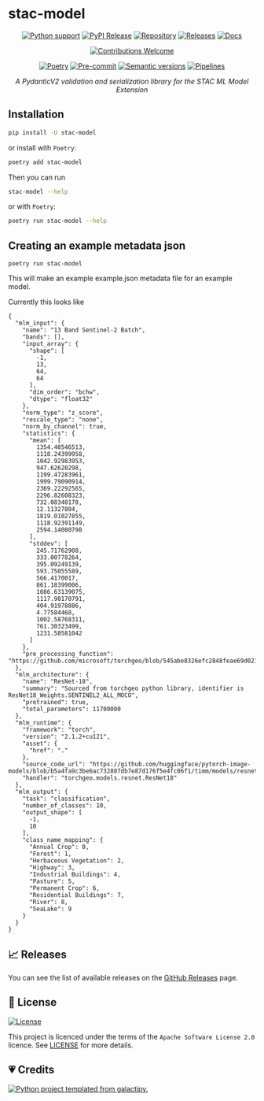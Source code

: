 # stac-model

<div align="center">

[![Python support][bp1]][bp2]
[![PyPI Release][bp3]][bp2]
[![Repository][bscm1]][bp4]
[![Releases][bscm2]][bp5]
[![Docs][bdoc1]][bdoc2]

[![Contributions Welcome][bp8]][bp9]

[![Poetry][bp11]][bp12]
[![Pre-commit][bp15]][bp16]
[![Semantic versions][blic3]][bp5]
[![Pipelines][bscm6]][bscm7]

_A PydanticV2 validation and serialization library for the STAC ML Model Extension_

</div>

## Installation

```bash
pip install -U stac-model
```

or install with `Poetry`:

```bash
poetry add stac-model
```
Then you can run

```bash
stac-model --help
```

or with `Poetry`:

```bash
poetry run stac-model --help
```

## Creating an example metadata json

```
poetry run stac-model
```

This will make an example example.json metadata file for an example model.

Currently this looks like

```
{
  "mlm_input": {
    "name": "13 Band Sentinel-2 Batch",
    "bands": [],
    "input_array": {
      "shape": [
        -1,
        13,
        64,
        64
      ],
      "dim_order": "bchw",
      "dtype": "float32"
    },
    "norm_type": "z_score",
    "rescale_type": "none",
    "norm_by_channel": true,
    "statistics": {
      "mean": [
        1354.40546513,
        1118.24399958,
        1042.92983953,
        947.62620298,
        1199.47283961,
        1999.79090914,
        2369.22292565,
        2296.82608323,
        732.08340178,
        12.11327804,
        1819.01027855,
        1118.92391149,
        2594.14080798
      ],
      "stddev": [
        245.71762908,
        333.00778264,
        395.09249139,
        593.75055589,
        566.4170017,
        861.18399006,
        1086.63139075,
        1117.98170791,
        404.91978886,
        4.77584468,
        1002.58768311,
        761.30323499,
        1231.58581042
      ]
    },
    "pre_processing_function": "https://github.com/microsoft/torchgeo/blob/545abe8326efc2848feae69d0212a15faba3eb00/torchgeo/datamodules/eurosat.py"
  },
  "mlm_architecture": {
    "name": "ResNet-18",
    "summary": "Sourced from torchgeo python library, identifier is ResNet18_Weights.SENTINEL2_ALL_MOCO",
    "pretrained": true,
    "total_parameters": 11700000
  },
  "mlm_runtime": {
    "framework": "torch",
    "version": "2.1.2+cu121",
    "asset": {
      "href": "."
    },
    "source_code_url": "https://github.com/huggingface/pytorch-image-models/blob/b5a4fa9c3be6ac732807db7e87d176f5e4fc06f1/timm/models/resnet.py#L362",
    "handler": "torchgeo.models.resnet.ResNet18"
  },
  "mlm_output": {
    "task": "classification",
    "number_of_classes": 10,
    "output_shape": [
      -1,
      10
    ],
    "class_name_mapping": {
      "Annual Crop": 0,
      "Forest": 1,
      "Herbaceous Vegetation": 2,
      "Highway": 3,
      "Industrial Buildings": 4,
      "Pasture": 5,
      "Permanent Crop": 6,
      "Residential Buildings": 7,
      "River": 8,
      "SeaLake": 9
    }
  }
}
```

## :chart_with_upwards_trend: Releases

You can see the list of available releases on the [GitHub Releases][r1] page.

## :page_facing_up:  License
[![License][blic1]][blic2]

This project is licenced under the terms of the `Apache Software License 2.0` licence. See [LICENSE][blic2] for more details.

## :heartpulse: Credits
[![Python project templated from galactipy.][bp6]][bp7]

<!-- Anchors -->

[bp1]: https://img.shields.io/pypi/pyversions/stac-model?style=for-the-badge
[bp2]: https://pypi.org/project/stac-model/
[bp3]: https://img.shields.io/pypi/v/stac-model?style=for-the-badge&logo=pypi&color=3775a9
[bp4]: https://github.com/stac-extensions/stac-model
[bp5]: https://github.com/stac-extensions/stac-model/releases
[bp6]: https://img.shields.io/badge/made%20with-galactipy%20%F0%9F%8C%8C-179287?style=for-the-badge&labelColor=193A3E
[bp7]: https://kutt.it/7fYqQl
[bp8]: https://img.shields.io/static/v1.svg?label=Contributions&message=Welcome&color=0059b3&style=for-the-badge
[bp9]: https://github.com/stac-extensions/stac-model/blob/main/CONTRIBUTING.md
[bp11]: https://img.shields.io/endpoint?url=https://python-poetry.org/badge/v0.json&style=for-the-badge
[bp12]: https://python-poetry.org/

[bp15]: https://img.shields.io/badge/pre--commit-enabled-brightgreen?logo=pre-commit&logoColor=white&style=for-the-badge
[bp16]: https://github.com/stac-extensions/stac-model/blob/main/.pre-commit-config.yaml

[blic1]: https://img.shields.io/github/license/stac-extensions/stac-model?style=for-the-badge
[blic2]: https://github.com/stac-extensions/stac-model/blob/main/LICENCE
[blic3]: https://img.shields.io/badge/%F0%9F%93%A6-semantic%20versions-4053D6?style=for-the-badge

[r1]: https://github.com/stac-extensions/stac-model/releases

[bscm1]: https://img.shields.io/badge/GitHub-100000?style=for-the-badge&logo=github&logoColor=white
[bscm2]: https://img.shields.io/github/v/release/stac-extensions/stac-model?style=for-the-badge&logo=semantic-release&color=347d39
[bscm6]: https://img.shields.io/github/actions/workflow/status/stac-extensions/stac-model/build.yml?style=for-the-badge&logo=github
[bscm7]: https://github.com/stac-extensions/stac-model/actions/workflows/build.yml

[hub1]: https://docs.github.com/en/code-security/dependabot/dependabot-version-updates/configuring-dependabot-version-updates#enabling-dependabot-version-updates
[hub2]: https://github.com/marketplace/actions/close-stale-issues
[hub5]: https://github.com/stac-extensions/stac-model/blob/main/.github/workflows/build.yml
[hub6]: https://docs.github.com/en/code-security/dependabot
[hub8]: https://github.com/stac-extensions/stac-model/blob/main/.github/release-drafter.yml
[hub9]: https://github.com/stac-extensions/stac-model/blob/main/.github/.stale.yml

[bdoc1]: https://img.shields.io/badge/docs-github%20pages-0a507a?style=for-the-badge
[bdoc2]: https://stac-extensions.github.io/stac-model
